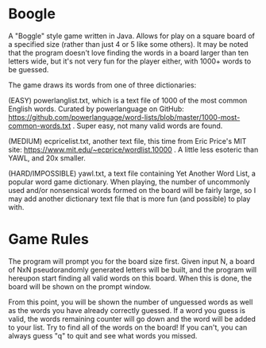 # Boogle
A "Boggle" style game written in Java. Allows for play on a square board of a specified size (rather than just 4 or 5 like some others). It may be noted that the program doesn't love finding the words in a board larger than ten letters wide, but it's not very fun for the player either, with 1000+ words to be guessed.

The game draws its words from one of three dictionaries:

(EASY) powerlanglist.txt, which is a text file of 1000 of the most common English words. Curated by powerlanguage on GitHub: https://github.com/powerlanguage/word-lists/blob/master/1000-most-common-words.txt . Super easy, not many valid words are found.

(MEDIUM) ecpricelist.txt, another text file, this time from Eric Price's MIT site: https://www.mit.edu/~ecprice/wordlist.10000 . A little less esoteric than YAWL, and 20x smaller.

(HARD/IMPOSSIBLE) yawl.txt, a text file containing Yet Another Word List, a popular word game dictionary. When playing, the number of uncommonly used and/or nonsensical words formed on the board will be fairly large, so I may add another dictionary text file that is more fun (and possible) to play with.

# Game Rules
The program will prompt you for the board size first. Given input N, a board of NxN pseudorandomly generated letters will be built, and the program will hereupon start finding all valid words on this board. When this is done, the board will be shown on the prompt window.

From this point, you will be shown the number of unguessed words as well as the words you have already correctly guessed. If a word you guess is valid, the words remaining counter will go down and the word will be added to your list. Try to find all of the words on the board! If you can't, you can always guess "q" to quit and see what words you missed.
